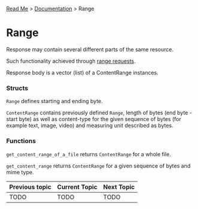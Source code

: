 [Read Me](https://github.com/bohdaq/rust-web-server/blob/main/README.md) > [Documentation](https://github.com/bohdaq/rust-web-server/tree/main/src/README.md)  > Range

# Range 

Response may contain several different parts of the same resource.

 Such functionality achieved through [range requests](https://developer.mozilla.org/en-US/docs/Web/HTTP/Range_requests).

Response body is a vector (list) of a ContentRange instances.

### Structs

`Range` defines starting and ending byte.

`ContentRange` contains previously defined `Range`, length of bytes (end byte - start byte) as well as content-type for the given sequence of bytes (for example text, image, video) and measuring unit described as bytes.

### Functions

`get_content_range_of_a_file` returns `ContentRange` for a whole file.

`get_content_range` returns `ContentRange` for a given sequence of bytes and mime type.

Previous topic | Current Topic | Next Topic
--- |---------------| ---
TODO | TODO          | TODO       


